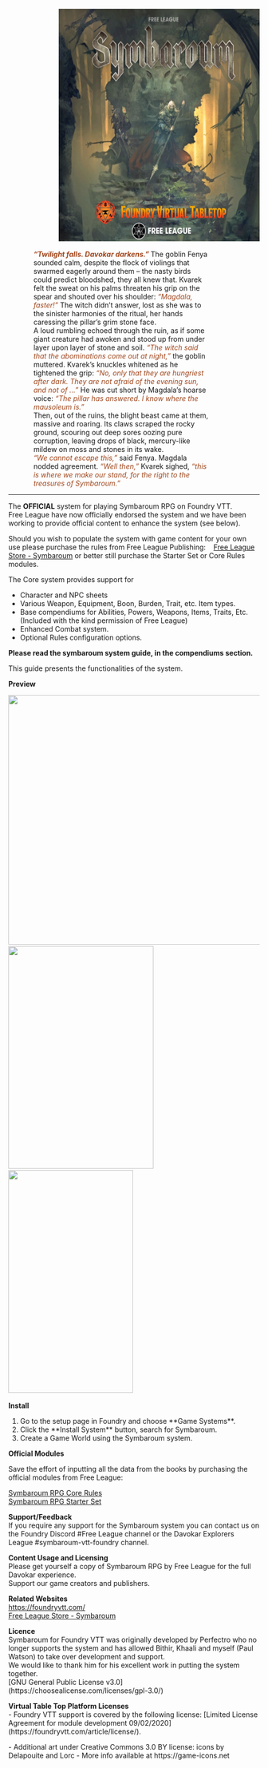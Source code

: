 <p style="margin-left: 20%;"> <img src="/asset/image/symbaroum-banner.webp" alt="" width="600" height="466" /></p>
<p style="width: 70%;  margin-left: 10%;">
  <strong style="color: hsl(19, 70%, 37%);"><em>“Twilight falls. Davokar darkens.”</em> </strong>The goblin Fenya sounded calm, despite the flock of violings that swarmed eagerly around them – the nasty birds could predict bloodshed, they all knew that.
  Kvarek felt the sweat on his palms threaten his grip on the spear and shouted over his shoulder: <em style="color: hsl(19, 70%, 37%);">“Magdala, faster!”</em>
  The witch didn’t answer, lost as she was to the sinister harmonies of the ritual, her hands caressing the pillar’s grim stone face.
  <br>
  A loud rumbling echoed through the ruin, as if some giant creature had awoken and stood up from under layer upon layer of stone and soil.
  <em style="color: hsl(19, 70%, 37%);">“The witch said that the abominations come out at night,”</em> the goblin muttered.
  Kvarek’s knuckles whitened as he tightened the grip: <em style="color: hsl(19, 70%, 37%);">“No, only that they are hungriest after dark. They are not afraid of the evening sun, and not of …”</em>
  He was cut short by Magdala’s hoarse voice: <em style="color: hsl(19, 70%, 37%);">“The pillar has answered. I know where the mausoleum is.”</em>
  <br>
  Then, out of the ruins, the blight beast came at them, massive and roaring.
  Its claws scraped the rocky ground, scouring out deep sores oozing pure corruption, leaving drops of black, mercury-like mildew on moss and stones in its wake.
  <br>
  <em style="color: hsl(19, 70%, 37%);">“We cannot escape this,”</em> said Fenya. Magdala nodded agreement. <em style="color: hsl(19, 70%, 37%);">“Well then,”</em> Kvarek sighed,
  <em style="color: hsl(19, 70%, 37%);">“this is where we make our stand, for the right to the treasures of Symbaroum.”</em>
</p>
<hr>
<p>The <strong>OFFICIAL</strong> system for playing Symbaroum RPG on Foundry VTT.<br>
  Free League have now officially endorsed the system and we have been working to provide official content to enhance the system (see below).<br>
</p>
<p>Should you wish to populate the system with game content for your own use please purchase the rules from Free League Publishing:&nbsp; &nbsp; <a href="https://frialigan.se/en/store/?collection_id=79768780848">Free League Store - Symbaroum</a>
  or better still purchase the Starter Set or Core Rules modules.
</p>
<p>
  The Core system provides support for
<ul>
  <li>Character and NPC sheets</li>

  <li>Various Weapon, Equipment, Boon, Burden, Trait, etc. Item types.</li>
  <li>Base compendiums for Abilities, Powers, Weapons, Items, Traits, Etc. (Included with the kind permission of Free League)</li>

  <li>Enhanced Combat system.</li>

  <li>Optional Rules configuration options.</li>
</ul>

</p>
<p><strong>Please read the symbaroum system guide, in the compendiums section.</strong></p>
<p>This guide presents the functionalities of the system.</p>
<b> Preview </b>
<p>
  <img src="https://github.com/pwatson100/symbaroum/blob/master/asset/preview/character-1.webp?raw=true" alt="" width="716" height="500" />
  <br>
  <img src="https://github.com/pwatson100/symbaroum/blob/master/asset/image/system-guide/14.webp?raw=true" alt="" width="291" height="446" />
  <img src="https://github.com/pwatson100/symbaroum/blob/master/asset/image/system-guide/22.webp?raw=true" alt="" width="250" height="446" />
</p>
<p>
  <b>Install</b>
<ol>
  <li> Go to the setup page in Foundry and choose **Game Systems**.</li>
  <li> Click the **Install System** button, search for Symbaroum.</li>
  <li> Create a Game World using the Symbaroum system.</li>
</ol>
</p>
<b> Official Modules </b>

<p>
  Save the effort of inputting all the data from the books by purchasing the official modules from Free League: <br />


<a href="https://freeleaguepublishing.com/en/store/?collection_id=79768780848">Symbaroum RPG Core Rules</a> <br /> <a href="https://freeleaguepublishing.com/en/store/?collection_id=79768780848">Symbaroum RPG Starter Set</a> <br />


</p>

<p>
  <b>Support/Feedback</b>
  <br>
  If you require any support for the Symbaroum system you can contact us on the Foundry Discord #Free League channel or the Davokar Explorers League #symbaroum-vtt-foundry channel.
</p>

<p>
  <b>Content Usage and Licensing</b>
  <br>
  Please get yourself a copy of Symbaroum RPG by Free League for the full Davokar experience.
  <br>
  Support our game creators and publishers.
</p>
<p>
  <b>Related Websites</b>
  <br>
  <a href="https://foundryvtt.com/">https://foundryvtt.com/</a>
  <br>
  <a href="https://frialigan.se/en/store/?collection_id=79768780848">Free League Store - Symbaroum</a>
</p>
</p>
<p>
  <b>Licence</b>
  <br>
  Symbaroum for Foundry VTT was originally developed by Perfectro who no longer supports the system and has allowed Bithir, Khaali and myself (Paul Watson) to take over development and support. <br>
  We would like to thank him for his excellent work in putting the system together.
  <br>
  [GNU General Public License v3.0](https://choosealicense.com/licenses/gpl-3.0/)
</p>
<p>
  <b>Virtual Table Top Platform Licenses</b>
  <br>
  - Foundry VTT support is covered by the following license: [Limited License Agreement for module development 09/02/2020](https://foundryvtt.com/article/license/).
</p>
<p>
  - Additional art under Creative Commons 3.0 BY license: icons by Delapouite and Lorc - More info available at https://game-icons.net
</p>
